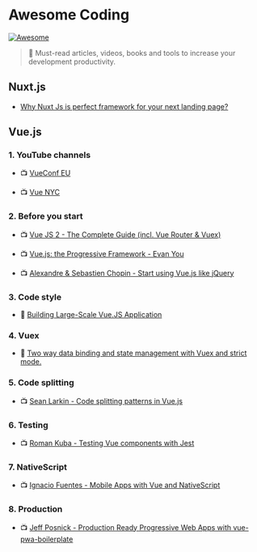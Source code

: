 # Awesome Coding

[![Awesome](https://awesome.re/badge.svg)](https://awesome.re)

> 🌟 Must-read articles, videos, books and tools to increase your development productivity.


## Nuxt.js

* [Why Nuxt Js is perfect framework for your next landing page?](https://codeburst.io/why-nuxt-js-is-perfect-framework-for-your-landing-page-53e214649b88?gi=8b4e75737e8b)


## Vue.js

### 1. YouTube channels

* 📺 [VueConf EU](https://www.youtube.com/channel/UC9dJjbYeXjirDYYVfUD3bSw)

* 📺 [Vue NYC](https://www.youtube.com/channel/UCX4w2P-M4cuWQG0WKgU3TTQ)


### 2. Before you start

* 📺 [Vue JS 2 - The Complete Guide (incl. Vue Router & Vuex)](https://www.udemy.com/vuejs-2-the-complete-guide/)

* 📺 [Vue.js: the Progressive Framework - Evan You](https://www.youtube.com/watch?v=p2P3z7p_zTI)

* 📺 [Alexandre & Sebastien Chopin - Start using Vue.js like jQuery](https://www.youtube.com/watch?v=NcV9U3s2ETQ)


### 3. Code style

* 📝 [Building Large-Scale Vue.JS Application](https://stories.scandiweb.com/building-large-scale-vue-js-application-fec63b6e71e5)


### 4. Vuex

* 📝 [Two way data binding and state management with Vuex and strict mode.](https://ypereirareis.github.io/blog/2017/04/25/vuejs-two-way-data-binding-state-management-vuex-strict-mode/)


### 5. Code splitting

* 📺 [Sean Larkin - Code splitting patterns in Vue.js](https://www.youtube.com/watch?v=rn97hCNQsKI)


### 6. Testing

* 📺 [Roman Kuba - Testing Vue components with Jest](https://www.youtube.com/watch?v=pqp0PsPBO_0)


### 7. NativeScript

* 📺 [Ignacio Fuentes - Mobile Apps with Vue and NativeScript](https://www.youtube.com/watch?v=claDp19_aqA)


### 8. Production

* 📺 [Jeff Posnick - Production Ready Progressive Web Apps with vue-pwa-boilerplate](https://www.youtube.com/watch?v=MLciApf2WTc)
